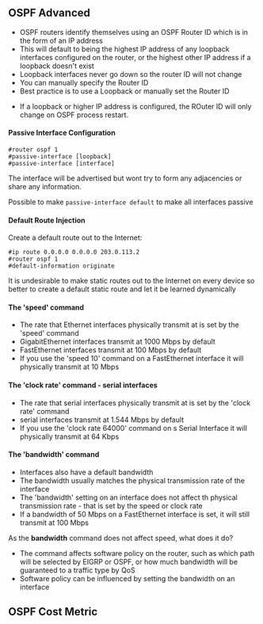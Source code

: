 ## OSPF Advanced 

* OSPF routers identify themselves using an OSPF Router ID which is in the form of an IP address 
* This will default to being the highest IP address of any loopback interfaces configured on the router, or the highest other IP address if a loopback doesn't exist
* Loopback interfaces never go down so the router ID will not change
* You can manually specify the Router ID
* Best practice is to use a Loopback or manually set the Router ID 

- If a loopback or higher IP address is configured, the ROuter ID will only change on OSPF process restart.

#### Passive Interface Configuration

```
#router ospf 1
#passive-interface [loopback]
#passive-interface [interface]
```

The interface will be advertised but wont try to form any adjacencies or share any information.

Possible to make ```passive-interface default``` to make all interfaces passive

#### Default Route Injection

Create a default route out to the Internet:
```
#ip route 0.0.0.0 0.0.0.0 203.0.113.2
#router ospf 1
#default-information originate
```

It is undesirable to make static routes out to the Internet on every device so better to create a default static route and let it be learned dynamically

#### The 'speed' command

- The rate that Ethernet interfaces physically transmit at is set by the 'speed' command
- GigabitEthernet interfaces transmit at 1000 Mbps by default
- FastEthernet interfaces transmit at 100 Mbps by default
- If you use the 'speed 10' command on a FastEthernet interface it will physically transmit at 10 Mbps

#### The 'clock rate' command - serial interfaces

* The rate that serial interfaces physically transmit at is set by the 'clock rate' command
* serial interfaces transmit at 1.544 Mbps by default 
* If you use the 'clock rate 64000' command on s Serial Interface it will physically transmit at 64 Kbps

#### The 'bandwidth' command

* Interfaces also have a default bandwidth
* The bandwidth usually matches the physical transmission rate of the interface
* The 'bandwidth' setting on an interface does not affect th physical transmission rate -  that is set by the speed or clock rate
* If a bandwidth of 50 Mbps on a FastEthernet interface is set, it will still transmit at 100 Mbps

As the **bandwidth** command does not affect speed, what does it do?

- The command affects software policy on the router, such as which path will be selected by EIGRP or OSPF, or how much bandwidth will be guaranteed to a traffic type by QoS
- Software policy can be influenced by setting the bandwidth on an interface

## OSPF Cost Metric


